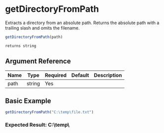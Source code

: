 # getDirectoryFromPath

Extracts a directory from an absolute path. Returns the absolute path with a trailing slash and omits the filename.

```javascript
getDirectoryFromPath(path)
```

```javascript
returns string
```

## Argument Reference

| Name | Type | Required | Default | Description |
| --- | --- | --- | --- | --- |
| path | string | Yes |  |  |

## Basic Example

```javascript
getDirectoryFromPath("C:\temp\file.txt")
```

### Expected Result: C:\temp\
